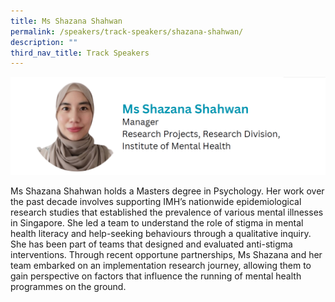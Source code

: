 ```yaml
---
title: Ms Shazana Shahwan
permalink: /speakers/track-speakers/shazana-shahwan/
description: ""
third_nav_title: Track Speakers
---
```

<div style="display: flex; flex-wrap: wrap;">
  <div style="flex-basis: 100%; max-width: 100%;">
    <img alt="track speakers 1" src="/images/SpeakersPhoto/shazanashahwan.png">
  </div>
		</div>
	
Ms Shazana Shahwan holds a Masters degree in Psychology. Her work over the past decade involves supporting IMH’s nationwide epidemiological research studies that established the prevalence of various mental illnesses in Singapore. She led a team to understand the role of stigma in mental health literacy and help-seeking behaviours through a qualitative inquiry. She has been part of teams that designed and evaluated anti-stigma interventions. Through recent opportune partnerships, Ms Shazana and her team embarked on an implementation research journey, allowing them to gain perspective on factors that influence the running of mental health programmes on the ground.